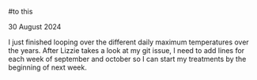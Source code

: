#to this 

30 August 2024

I just finished looping over the different daily maximum temperatures over the years. After Lizzie takes a look at my git issue, I need to add lines for each week of september and october so I can start my treatments by the beginning of next week. 
